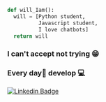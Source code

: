 ```python
def will_Iam():
  will = [Python student,
          Javascript student,
          I love chatbots]
  return will
```

### I can't accept not trying 😁
### Every day💮 develop 💻

[![Linkedin Badge](https://img.shields.io/badge/-LinkedIn-blue?style=flat-square&logo=Linkedin&logoColor=white&link=https://www.linkedin.com/in/brunolm/)](https://www.linkedin.com/in/william-yizima-71752047/)

